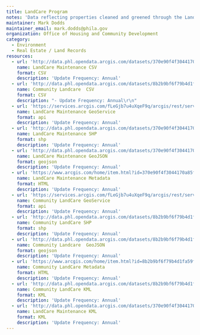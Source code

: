 ```yaml
---
title: LandCare Program
notes: 'Data reflecting properties cleaned and greened through the LandCare program - a joint program between the Office of Housing and Community Development (OHCD) and the Pennsylvania Horticultural Society (PHS).  '
maintainer: Mark Dodds
maintainer_email: mark.dodds@phila.gov
organization: Office of Housing and Community Development
category:
  - Environment
  - Real Estate / Land Records
resources:
  - url: 'http://data.phl.opendata.arcgis.com/datasets/370e90f4f3044170a85f098facb9684c_0.csv'
    name: LandCare Maintenance CSV
    format: CSV
    description: 'Update Frequency: Annual'
  - url: 'http://data.phl.opendata.arcgis.com/datasets/8b2b9bf6f79b4d1fa59fce32c74f487f_0.csv'
    name: Community Landcare  CSV
    format: CSV
    description: "- Update Frequency: Annual\r\n"
  - url: 'https://services.arcgis.com/fLeGjb7u4uXqeF9q/arcgis/rest/services/PHS_PhilaLandCare_Maintenance/FeatureServer/0/query?outFields=*&where=1%3D1'
    name: LandCare Maintenance GeoService
    format: api
    description: 'Update Frequency: Annual'
  - url: 'http://data.phl.opendata.arcgis.com/datasets/370e90f4f3044170a85f098facb9684c_0.zip'
    name: LandCare Maintenance SHP
    format: shp
    description: 'Update Frequency: Annual'
  - url: 'http://data.phl.opendata.arcgis.com/datasets/370e90f4f3044170a85f098facb9684c_0.geojson'
    name: LandCare Maintenance GeoJSON
    format: geojson
    description: 'Update Frequency: Annual'
  - url: 'https://www.arcgis.com/home/item.html?id=370e90f4f3044170a85f098facb9684c'
    name: LandCare Maintenance Metadata
    format: HTML
    description: 'Update Frequency: Annual'
  - url: 'https://services.arcgis.com/fLeGjb7u4uXqeF9q/arcgis/rest/services/PHS_CommunityLandcare_2015/FeatureServer/0/query?outFields=*&where=1%3D1'
    name: Community LandCare GeoService
    format: api
    description: 'Update Frequency: Annual'
  - url: 'http://data.phl.opendata.arcgis.com/datasets/8b2b9bf6f79b4d1fa59fce32c74f487f_0.zip'
    name: Community LandCare SHP
    format: shp
    description: 'Update Frequency: Annual'
  - url: 'http://data.phl.opendata.arcgis.com/datasets/8b2b9bf6f79b4d1fa59fce32c74f487f_0.geojson'
    name: Community Landcare  GeoJSON
    format: geojson
    description: 'Update Frequency: Annual'
  - url: 'https://www.arcgis.com/home/item.html?id=8b2b9bf6f79b4d1fa59fce32c74f487f'
    name: Community LandCare Metadata
    format: HTML
    description: 'Update Frequency: Annual'
  - url: 'http://data.phl.opendata.arcgis.com/datasets/8b2b9bf6f79b4d1fa59fce32c74f487f_0.kml'
    name: Community LandCare KML
    format: KML
    description: 'Update Frequency: Annual'
  - url: 'http://data.phl.opendata.arcgis.com/datasets/370e90f4f3044170a85f098facb9684c_0.kml'
    name: LandCare Maintenance KML
    format: KML
    description: 'Update Frequency: Annual'
---
```


